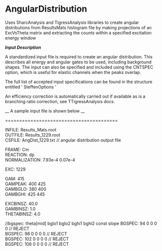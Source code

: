 # AngularDistribution

Uses SharcAnalysis and TigressAnalysis libraries to create
angular distributions from ResultsMats histogram file by
making projections of an ExcVsTheta matrix and extracting
the counts within a specified excitation energy window

___Input Description___

A standardized input file is required to create an angular 
distribution. This describes all energy and angular gates 
to be used, including background shapes. The input can also
be specified and included using the CNTSPEC option, which is
useful for elastic channels when the peaks overlap.

The full list of accepted input specifications can be found 
in the structure entitled ' SteffenOptions '

An efficiency correction is automatically carried out if available
as is a branching ratio correction, see TTigressAnalysis docs.

__ A sample input file is shown below __

========================================

INFILE: Results_Mats.root  
OUTFILE: Results_1229.root  		  			
CSFILE: AngDist_1229.txt		  					// angular distribution output file    

FRAME:     	Cm  
REACTION:		dp  
NORMALIZATION: 7.93e-4 0.07e-4  

EXC: 				1229

GAM: 		 		415  
GAMPEAK: 		400 425  
GAMBGLO:	 	380 400   
GAMBGHI:	 	425 445  

EXCBINSZ: 	40.0  
GAMBINSZ:   1.0  
THETABINSZ: 4.0  

//bgspec: theta[mid] bglo1 bglo2 bghi1 bghi2 const slope
BGSPEC:			94   			0			0			0			0		 			// REJECT  
BGSPEC:			98   			0			0			0			0		 			// REJECT  
BGSPEC:			102 			0			0			0			0		 			// REJECT  
BGSPEC:			106 			0			0			0			0		 			// REJECT  
